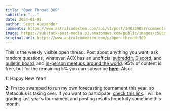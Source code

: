 ```yaml
---
title: "Open Thread 309"
subtitle: "..."
date: 2024-01-01
author: Scott Alexander
comments: https://www.astralcodexten.com/api/v1/post/140239057/comments?&all_comments=true
image: https://substack-post-media.s3.amazonaws.com/public/images/c583df7d-781b-460f-a587-2aa3b14f43f0_251x255.png
original-url: https://www.astralcodexten.com/p/open-thread-309
---
```

This is the weekly visible open thread. Post about anything you want, ask random questions, whatever. ACX has an unofficial [subreddit](https://www.reddit.com/r/slatestarcodex/), [Discord](https://discord.gg/RTKtdut), and [bulletin board](https://www.datasecretslox.com/index.php), and [in-person meetups around the world](https://www.lesswrong.com/community?filters%5B0%5D=SSC). 95% of content is free, but for the remaining 5% you can subscribe **[here](https://astralcodexten.substack.com/subscribe?)**. Also:

**1:** Happy New Year!

**2:** I’m too swamped to run my own forecasting tournament this year, so Metaculus is taking over. If you want to participate, [check this link](https://www.metaculus.com/tournament/ACX2024/?has_group=false&project=2844&order_by=-activity). I will be grading last year’s tournament and posting results hopefully sometime this month.
